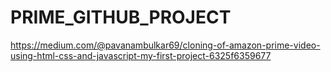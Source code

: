 # PRIME_GITHUB_PROJECT
https://medium.com/@pavanambulkar69/cloning-of-amazon-prime-video-using-html-css-and-javascript-my-first-project-6325f6359677

